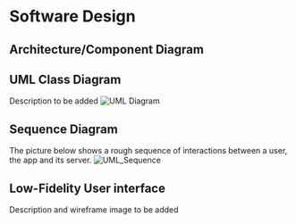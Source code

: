 # Software Design

## Architecture/Component Diagram

## UML Class Diagram
Description to be added
![UML Diagram](https://raw.githubusercontent.com/UAlberta-CMPUT401/arche-echo/images/CMPUT%20401%20ARCHE_ECHO%20UML%20Component%20Diagram.png?token=AEZVPX2PZOBKEVAUAP55FZLBKZAOK)

## Sequence Diagram
The picture below shows a rough sequence of interactions between a user, the app and its server.
![UML_Sequence](https://raw.githubusercontent.com/UAlberta-CMPUT401/arche-echo/bbc92e7e60a581a152c627b65388872a66db8224/uml/whole.jpg?token=AE5RB44YJE3ZNXJSOFYU7HLBLBN2S)

## Low-Fidelity User interface
Description and wireframe image to be added

